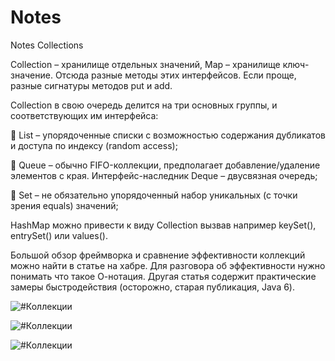 # Notes
Notes Collections

Collection – хранилище отдельных значений, Map – хранилище ключ-значение.
Отсюда разные методы этих интерфейсов. Если проще, разные сигнатуры методов put и add.

Collection в свою очередь делится на три основных группы, и соответствующих им интерфейса:

🔘 List – упорядоченные списки с возможностью содержания дубликатов и доступа по индексу (random access);

🔘 Queue – обычно FIFO-коллекции, предполагает добавление/удаление элементов с края.
Интерфейс-наследник Deque – двусвязная очередь;

🔘 Set – не обязательно упорядоченный набор уникальных (с точки зрения equals) значений;

HashMap можно привести к виду Collection вызвав например keySet(), entrySet() или values().

Большой обзор фреймворка и сравнение эффективности коллекций можно найти в статье на хабре. Для разговора об эффективности нужно понимать что такое О-нотация.
Другая статья содержит практические замеры быстродействия (осторожно, старая публикация, Java 6).

![#Коллекции](https://javastudy.ru/wp-content/uploads/2016/01/CollectionsHierarchy.png "Иерархия Коллекций")

![#Коллекции](https://courses.cs.washington.edu/courses/cse143/18au/lectures/11-28/images/Class%20Hierarchy.jpg "Иерархия Коллекций")

![#Коллекции](https://intuit.ru/EDI/25_07_20_1/1595629193-15985/tutorial/57/objects/14/files/14-1.gif "Иерархия Коллекций")
